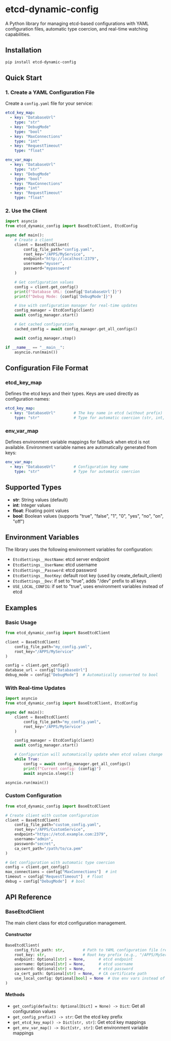 # etcd-dynamic-config

A Python library for managing etcd-based configurations with YAML configuration files, automatic type coercion, and real-time watching capabilities.



## Installation

```bash
pip install etcd-dynamic-config
```

## Quick Start

### 1. Create a YAML Configuration File

Create a `config.yaml` file for your service:

```yaml
etcd_key_map:
  - key: "DatabaseUrl"
    type: "str"
  - key: "DebugMode"
    type: "bool"
  - key: "MaxConnections"
    type: "int"
  - key: "RequestTimeout"
    type: "float"

env_var_map:
  - key: "DatabaseUrl"
    type: "str"
  - key: "DebugMode"
    type: "bool"
  - key: "MaxConnections"
    type: "int"
  - key: "RequestTimeout"
    type: "float"
```

### 2. Use the Client

```python
import asyncio
from etcd_dynamic_config import BaseEtcdClient, EtcdConfig

async def main():
    # Create a client
    client = BaseEtcdClient(
        config_file_path="config.yaml",
        root_key="/APPS/MyService",
        endpoint="http://localhost:2379",
        username="myuser",
        password="mypassword"
    )

    # Get configuration values
    config = client.get_config()
    print(f"Database URL: {config['DatabaseUrl']}")
    print(f"Debug Mode: {config['DebugMode']}")

    # Use with configuration manager for real-time updates
    config_manager = EtcdConfig(client)
    await config_manager.start()

    # Get cached configuration
    cached_config = await config_manager.get_all_configs()

    await config_manager.stop()

if __name__ == "__main__":
    asyncio.run(main())
```

## Configuration File Format

### etcd_key_map

Defines the etcd keys and their types. Keys are used directly as configuration names:

```yaml
etcd_key_map:
  - key: "DatabaseUrl"        # The key name in etcd (without prefix)
    type: "str"               # Type for automatic coercion (str, int, float, bool)
```

### env_var_map

Defines environment variable mappings for fallback when etcd is not available. Environment variable names are automatically generated from keys:

```yaml
env_var_map:
  - key: "DatabaseUrl"        # Configuration key name
    type: "str"               # Type for automatic coercion
```


## Supported Types

- **str**: String values (default)
- **int**: Integer values
- **float**: Floating point values
- **bool**: Boolean values (supports "true", "false", "1", "0", "yes", "no", "on", "off")

## Environment Variables

The library uses the following environment variables for configuration:

- `EtcdSettings__HostName`: etcd server endpoint
- `EtcdSettings__UserName`: etcd username
- `EtcdSettings__Password`: etcd password
- `EtcdSettings__RootKey`: default root key (used by create_default_client)
- `EtcdSettings__Dev`: if set to "true", adds "/dev" prefix to all keys
- `USE_LOCAL_CONFIG`: if set to "true", uses environment variables instead of etcd

## Examples

### Basic Usage

```python
from etcd_dynamic_config import BaseEtcdClient

client = BaseEtcdClient(
    config_file_path="my_config.yaml",
    root_key="/APPS/MyService"
)

config = client.get_config()
database_url = config["DatabaseUrl"]
debug_mode = config["DebugMode"]  # Automatically converted to bool
```

### With Real-time Updates

```python
import asyncio
from etcd_dynamic_config import BaseEtcdClient, EtcdConfig

async def main():
    client = BaseEtcdClient(
        config_file_path="my_config.yaml",
        root_key="/APPS/MyService"
    )

    config_manager = EtcdConfig(client)
    await config_manager.start()

    # Configuration will automatically update when etcd values change
    while True:
        config = await config_manager.get_all_configs()
        print(f"Current config: {config}")
        await asyncio.sleep(1)

asyncio.run(main())
```

### Custom Configuration

```python
from etcd_dynamic_config import BaseEtcdClient

# Create client with custom configuration
client = BaseEtcdClient(
    config_file_path="custom_config.yaml",
    root_key="/APPS/CustomService",
    endpoint="https://etcd.example.com:2379",
    username="admin",
    password="secret",
    ca_cert_path="/path/to/ca.pem"
)

# Get configuration with automatic type coercion
config = client.get_config()
max_connections = config["MaxConnections"]  # int
timeout = config["RequestTimeout"]  # float
debug = config["DebugMode"]  # bool
```


## API Reference

### BaseEtcdClient

The main client class for etcd configuration management.

#### Constructor

```python
BaseEtcdClient(
    config_file_path: str,        # Path to YAML configuration file (required)
    root_key: str,                # Root key prefix (e.g., "/APPS/MyService") (required)
    endpoint: Optional[str] = None,      # etcd endpoint
    username: Optional[str] = None,      # etcd username
    password: Optional[str] = None,      # etcd password
    ca_cert_path: Optional[str] = None,  # CA certificate path
    use_local_config: Optional[bool] = None  # Use env vars instead of etcd
)
```

#### Methods

- `get_config(defaults: Optional[Dict] = None) -> Dict`: Get all configuration values
- `get_config_prefix() -> str`: Get the etcd key prefix
- `get_etcd_key_map() -> Dict[str, str]`: Get etcd key mappings
- `get_env_var_map() -> Dict[str, str]`: Get environment variable mappings